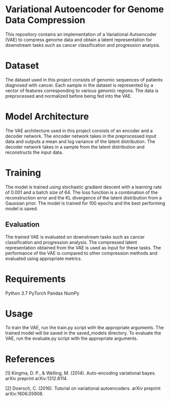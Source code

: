 # Variational Autoencoder for Genome Data Compression
This repository contains an implementation of a Variational Autoencoder (VAE) to compress genome data and obtain a latent representation for downstream tasks such as cancer classification and progression analysis.
# Dataset
The dataset used in this project consists of genomic sequences of patients diagnosed with cancer. Each sample in the dataset is represented by a vector of features corresponding to various genomic regions. The data is preprocessed and normalized before being fed into the VAE.

# Model Architecture
The VAE architecture used in this project consists of an encoder and a decoder network. The encoder network takes in the preprocessed input data and outputs a mean and log variance of the latent distribution. The decoder network takes in a sample from the latent distribution and reconstructs the input data.

# Training
The model is trained using stochastic gradient descent with a learning rate of 0.001 and a batch size of 64. The loss function is a combination of the reconstruction error and the KL divergence of the latent distribution from a Gaussian prior. The model is trained for 100 epochs and the best performing model is saved.

## Evaluation
The trained VAE is evaluated on downstream tasks such as cancer classification and progression analysis. The compressed latent representation obtained from the VAE is used as input for these tasks. The performance of the VAE is compared to other compression methods and evaluated using appropriate metrics.

# Requirements
  Python 3.7
  PyTorch
  Pandas
  NumPy

# Usage
To train the VAE, run the train.py script with the appropriate arguments. The trained model will be saved in the saved_models directory. To evaluate the VAE, run the evaluate.py script with the appropriate arguments.

# References
[1] Kingma, D. P., & Welling, M. (2014). Auto-encoding variational bayes. arXiv preprint arXiv:1312.6114.

[2] Doersch, C. (2016). Tutorial on variational autoencoders. arXiv preprint arXiv:1606.05908.





